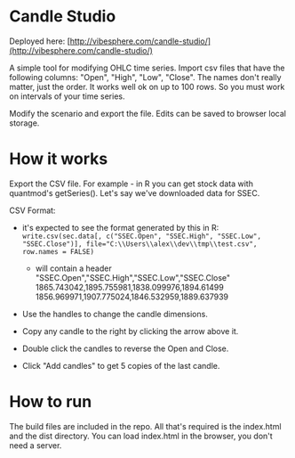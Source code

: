 Candle Studio
=============
Deployed here: [http://vibesphere.com/candle-studio/](http://vibesphere.com/candle-studio/)

A simple tool for modifying OHLC time series. Import csv files that have the following columns: "Open", "High", "Low", "Close". The names don't really matter, just the order. It works well ok on up to 100 rows. So you must work on intervals of your time series.

Modify the scenario and export the file. Edits can be saved to browser local storage.


How it works
============
Export the CSV file. For example - in R you can get stock data with quantmod's getSeries(). Let's say we've downloaded data for SSEC.

CSV Format:
- it's expected to see the format generated by this in R:
  `write.csv(sec.data[, c("SSEC.Open", "SSEC.High", "SSEC.Low", "SSEC.Close")], file="C:\\Users\\alex\\dev\\tmp\\test.csv", row.names = FALSE)`
  - will contain a header
    "SSEC.Open","SSEC.High","SSEC.Low","SSEC.Close"
    1865.743042,1895.755981,1838.099976,1894.61499
    1856.969971,1907.775024,1846.532959,1889.637939

- Use the handles to change the candle dimensions.
- Copy any candle to the right by clicking the arrow above it.
- Double click the candles to reverse the Open and Close.
- Click "Add candles" to get 5 copies of the last candle.


How to run
==========
The build files are included in the repo. All that's required is the index.html and the dist directory. You can load index.html in the browser, you don't need a server.

